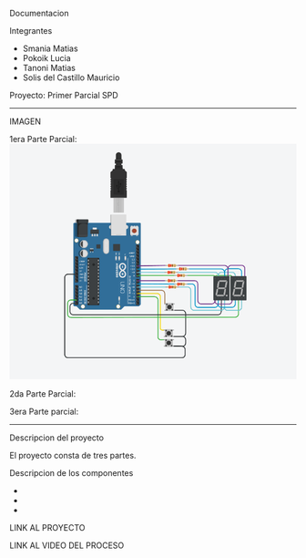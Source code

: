 Documentacion

Integrantes

- Smania Matias
- Pokoik Lucia
- Tanoni Matias
- Solis del Castillo Mauricio

Proyecto: Primer Parcial SPD

----------------------------
IMAGEN

1era Parte Parcial: 
![](https://github.com/MatiasTanoni/PrimerParcialSPD/blob/main/imagenes/1era%20Parte.png)


2da Parte Parcial:


3era Parte parcial:

----------------------------

Descripcion del proyecto

El proyecto consta de tres partes.

Descripcion de los componentes

-
  
- 

- 

LINK AL PROYECTO

LINK AL VIDEO DEL PROCESO



